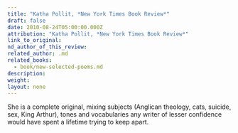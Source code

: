 ```yaml
---
title: "Katha Pollit, *New York Times Book Review*"
draft: false
date: 2010-08-24T05:00:00.000Z
attribution: "Katha Pollit, *New York Times Book Review*"
link_to_original:
nd_author_of_this_review:
related_author: .md
related_books:
  - book/new-selected-poems.md
description:
weight:
layout: none
---
```

She is a complete original, mixing subjects (Anglican theology, cats, suicide, sex, King Arthur), tones and vocabularies any writer of lesser confidence would have spent a lifetime trying to keep apart.

